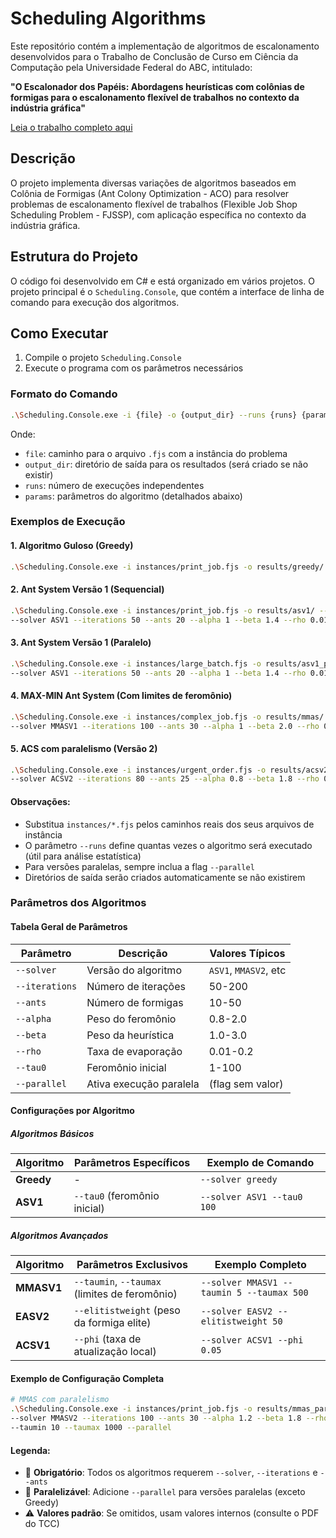 # Scheduling Algorithms

Este repositório contém a implementação de algoritmos de escalonamento desenvolvidos para o Trabalho de Conclusão de Curso em Ciência da Computação pela Universidade Federal do ABC, intitulado:

**"O Escalonador dos Papéis: Abordagens heurísticas com colônias de formigas para o escalonamento flexível de trabalhos no contexto da indústria gráfica"**

[Leia o trabalho completo aqui](PGC_MATHEUS_RIBEIRO.pdf)

## Descrição

O projeto implementa diversas variações de algoritmos baseados em Colônia de Formigas (Ant Colony Optimization - ACO) para resolver problemas de escalonamento flexível de trabalhos (Flexible Job Shop Scheduling Problem - FJSSP), com aplicação específica no contexto da indústria gráfica.

## Estrutura do Projeto

O código foi desenvolvido em C# e está organizado em vários projetos. O projeto principal é o `Scheduling.Console`, que contém a interface de linha de comando para execução dos algoritmos.

## Como Executar

1. Compile o projeto `Scheduling.Console`
2. Execute o programa com os parâmetros necessários

### Formato do Comando

```bash
.\Scheduling.Console.exe -i {file} -o {output_dir} --runs {runs} {params}
```
Onde:
* `file`: caminho para o arquivo `.fjs` com a instância do problema
* `output_dir`: diretório de saída para os resultados (será criado se não existir)
* `runs`: número de execuções independentes
* `params`: parâmetros do algoritmo (detalhados abaixo)

### Exemplos de Execução

#### 1. Algoritmo Guloso (Greedy)
```bash
.\Scheduling.Console.exe -i instances/print_job.fjs -o results/greedy/ --runs 5 --solver greedy
```

#### 2. Ant System Versão 1 (Sequencial)
```bash
.\Scheduling.Console.exe -i instances/print_job.fjs -o results/asv1/ --runs 10 \
--solver ASV1 --iterations 50 --ants 20 --alpha 1 --beta 1.4 --rho 0.01 --tau0 100
```

#### 3. Ant System Versão 1 (Paralelo)
```bash
.\Scheduling.Console.exe -i instances/large_batch.fjs -o results/asv1_parallel/ --runs 8 \
--solver ASV1 --iterations 50 --ants 20 --alpha 1 --beta 1.4 --rho 0.01 --tau0 100 --parallel
```

#### 4. MAX-MIN Ant System (Com limites de feromônio)
```bash
.\Scheduling.Console.exe -i instances/complex_job.fjs -o results/mmas/ --runs 15 \
--solver MMASV1 --iterations 100 --ants 30 --alpha 1 --beta 2.0 --rho 0.05 --taumin 5 --taumax 500
```

#### 5. ACS com paralelismo (Versão 2)
```bash
.\Scheduling.Console.exe -i instances/urgent_order.fjs -o results/acsv2_parallel/ --runs 12 \
--solver ACSV2 --iterations 80 --ants 25 --alpha 0.8 --beta 1.8 --rho 0.1 --tau0 50 --phi 0.05 --parallel
```

#### Observações:
- Substitua `instances/*.fjs` pelos caminhos reais dos seus arquivos de instância
- O parâmetro `--runs` define quantas vezes o algoritmo será executado (útil para análise estatística)
- Para versões paralelas, sempre inclua a flag `--parallel`
- Diretórios de saída serão criados automaticamente se não existirem

### Parâmetros dos Algoritmos

#### Tabela Geral de Parâmetros
| Parâmetro        | Descrição                          | Valores Típicos      |
|------------------|------------------------------------|----------------------|
| `--solver`       | Versão do algoritmo                | `ASV1`, `MMASV2`, etc |
| `--iterations`   | Número de iterações                | 50-200               |
| `--ants`         | Número de formigas                 | 10-50                |
| `--alpha`        | Peso do feromônio                  | 0.8-2.0              |
| `--beta`         | Peso da heurística                 | 1.0-3.0              |
| `--rho`          | Taxa de evaporação                 | 0.01-0.2             |
| `--tau0`         | Feromônio inicial                  | 1-100                |
| `--parallel`     | Ativa execução paralela            | (flag sem valor)      |

#### Configurações por Algoritmo

##### Algoritmos Básicos
| Algoritmo  | Parâmetros Específicos           | Exemplo de Comando |
|------------|----------------------------------|--------------------|
| **Greedy** | - | `--solver greedy` |
| **ASV1**   | `--tau0` (feromônio inicial) | `--solver ASV1 --tau0 100` |

##### Algoritmos Avançados
| Algoritmo   | Parâmetros Exclusivos               | Exemplo Completo |
|-------------|-------------------------------------|------------------|
| **MMASV1**  | `--taumin`, `--taumax` (limites de feromônio) | `--solver MMASV1 --taumin 5 --taumax 500` |
| **EASV2**   | `--elitistweight` (peso da formiga elite) | `--solver EASV2 --elitistweight 50` |
| **ACSV1**   | `--phi` (taxa de atualização local) | `--solver ACSV1 --phi 0.05` |

#### Exemplo de Configuração Completa
```bash
# MMAS com paralelismo
.\Scheduling.Console.exe -i instances/print_job.fjs -o results/mmas_parallel/ --runs 10 \
--solver MMASV2 --iterations 100 --ants 30 --alpha 1.2 --beta 1.8 --rho 0.1 \
--taumin 10 --taumax 1000 --parallel
```

#### Legenda:
- 📌 **Obrigatório**: Todos os algoritmos requerem `--solver`, `--iterations` e `--ants`
- 🔄 **Paralelizável**: Adicione `--parallel` para versões paralelas (exceto Greedy)
- ⚠️ **Valores padrão**: Se omitidos, usam valores internos (consulte o PDF do TCC)
